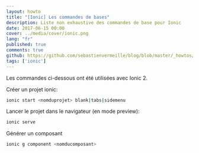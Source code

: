 ```yaml
---
layout: howto
title: "[Ionic] Les commandes de bases"
description: Liste non exhaustive des commandes de base pour Ionic
date: 2017-06-15 00:00
cover: ../media/cover/ionic.png
lang: "fr"
published: true
comments: true
github: https://github.com/sebastienvermeille/blog/blob/master/_howtos/2017-06-15-Ionic-les-commandes-de-base.md
tags: ['ionic']
---
```


Les commandes ci-dessous ont été utilisées avec Ionic 2.

Créer un projet ionic:
```bash
ionic start <nomduprojet> blank|tabs|sidemenu
```

Lancer le projet dans le navigateur (en mode preview):
```bash
ionic serve
```

Générer un composant
```bash
ionic g component <nomducomposant>
```
